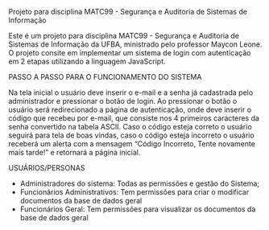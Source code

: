 Projeto para disciplina MATC99 - Segurança e Auditoria de Sistemas de Informação

Este é um projeto para disciplina MATC99 - Segurança e Auditoria de Sistemas de Informação da UFBA, ministrado pelo professor Maycon Leone. O projeto consite em implementar um sistema de login com autenticação em 2 etapas utilizando a linguagem JavaScript.

PASSO A PASSO PARA O FUNCIONAMENTO DO SISTEMA

Na tela inicial o usuário deve inserir o e-mail e a senha já cadastrada pelo administrador e pressionar o botão de login.
Ao pressionar o botão o usuário será redirecionado a página de autenticação, onde deve inserir o código que recebeu por e-mail, que consiste nos 4 primeiros caracteres da senha convertido na tabela ASCII.
Caso o código esteja correto o usuário seguirá para tela de boas vindas, caso o código esteja incorreto o usuário receberá um alerta com a mensagem “Código Incorreto, Tente novamente mais tarde!” e retornará a página inicial.

USUÁRIOS/PERSONAS 
- Administradores do sistema:  Todas as permissões e gestão do Sistema;
- Funcionários Administrativos:  Tem permissões para criar o modificar documentos da base de dados geral
- Funcionários Geral:  Tem permissões para visualizar os documentos da base de dados geral